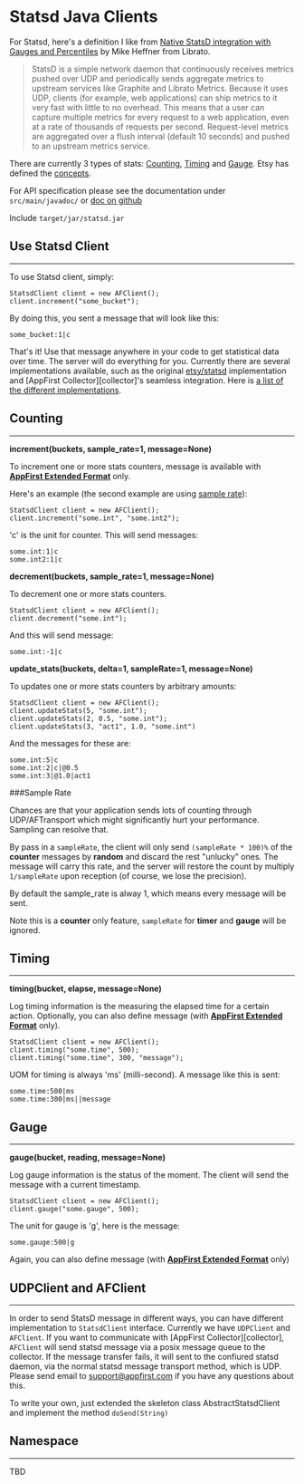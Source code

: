 Statsd Java Clients
====================================

For Statsd, here's a definition I like from [Native StatsD integration with Gauges and Percentiles](http://blog.librato.com/2012/05/new-statsd-integration-with-gauges-and.html) by Mike Heffner from Librato.

> StatsD is a simple network daemon that continuously receives metrics pushed over UDP and periodically sends aggregate metrics to upstream services like Graphite and Librato Metrics. Because it uses UDP, clients (for example, web applications) can ship metrics to it very fast with little to no overhead. This means that a user can capture multiple metrics for every request to a web application, even at a rate of thousands of requests per second. Request-level metrics are aggregated over a flush interval (default 10 seconds) and pushed to an upstream metrics service.

There are currently 3 types of stats: [Counting](#couting), [Timing](#timing) and [Gauge](#gauge). Etsy has defined the [concepts](https://github.com/etsy/statsd#concepts). 

For API specification please see the documentation under `src/main/javadoc/` or [doc on github](
http://appfirst.github.com/java_statsd_client/src/main/javadoc/index.html?overview-summary.html)

Include `target/jar/statsd.jar`

## Use Statsd Client
-------------------

To use Statsd client, simply:

	StatsdClient client = new AFClient();
	client.increment("some_bucket");
	
By doing this, you sent a message that will look like this:

	some_bucket:1|c
	
That's it! Use that message anywhere in your code to get statistical data over time. The server will do everything for you. Currently there are several implementations available, such as the original [etsy/statsd](https://github.com/etsy/statsd) implementation and [AppFirst Collector][collector]'s seamless integration. Here is [a list of the different implementations](http://joemiller.me/2011/09/21/list-of-statsd-server-implementations/).

	
## Counting
-------------------
**increment(buckets, sample_rate=1, message=None)**
	
To increment one or more stats counters, message is available with **[AppFirst Extended Format](#appfirst-extension)** only.
	    	
Here's an example (the second example are using [sample rate](#sample-rate)):

	StatsdClient client = new AFClient();
	client.increment("some.int", "some.int2");
	
'c' is the unit for counter. This will send messages:

	some.int:1|c
	some.int2:1|c

**decrement(buckets, sample_rate=1, message=None)**

To decrement one or more stats counters.

	StatsdClient client = new AFClient();
	client.decrement("some.int");
	
And this will send message:

	some.int:-1|c

**update_stats(buckets, delta=1, sampleRate=1, message=None)**

To updates one or more stats counters by arbitrary amounts:

	StatsdClient client = new AFClient();
	client.updateStats(5, "some.int");
	client.updateStats(2, 0.5, "some.int");
	client.updateStats(3, "act1", 1.0, "some.int")
	
And the messages for these are:

	some.int:5|c
	some.int:2|c|@0.5
	some.int:3|@1.0|act1

###Sample Rate

Chances are that your application sends lots of counting through UDP/AFTransport which might significantly hurt your performance. Sampling can resolve that.

By pass in a `sampleRate`, the client will only send `(sampleRate * 100)%` of the **counter** messages by **random** and discard the rest "unlucky" ones. The message will carry this rate, and the server will restore the count by multiply `1/sampleRate` upon reception (of course, we lose the precision).

By default the sample_rate is alway 1, which means every message will be sent.

Note this is a **counter** only feature, `sampleRate` for **timer** and **gauge** will be ignored.


## Timing
-------------------
**timing(bucket, elapse, message=None)**

Log timing information is the measuring the elapsed time for a certain action.
Optionally, you can also define message (with **[AppFirst Extended Format](#appfirst-extension)** only).

	StatsdClient client = new AFClient();
	client.timing("some.time", 500);
	client.timing("some.time", 300, "message");

UOM for timing is always 'ms' (milli-second). A message like this is sent:

	some.time:500|ms
	some.time:300|ms||message

## Gauge
-------------------
**gauge(bucket, reading, message=None)**

Log gauge information is the status of the moment. The client will send the message with a current timestamp.

	StatsdClient client = new AFClient();
	client.gauge("some.gauge", 500);

The unit for gauge is 'g', here is the message:

	some.gauge:500|g

Again, you can also define message (with **[AppFirst Extended Format](#appfirst-extension)** only)
	

## UDPClient and AFClient
-------------------
In order to send StatsD message in different ways, you can have different implementation to `StatsdClient` interface. Currently we have `UDPClient` and `AFClient`. If you want to communicate with [AppFirst Collector][collector], `AFClient` will send statsd message via a posix message queue to the collector. If the message transfer fails, it will sent to the confiured statsd daemon, via the normal statsd message transport method, which is UDP. Please send email to <support@appfirst.com> if you have any questions about this.

To write your own, just extended the skeleton class AbstractStatsdClient and implement the method `doSend(String)`

## Namespace
-------------------
TBD
